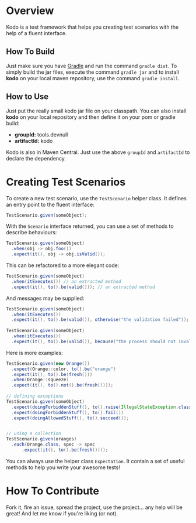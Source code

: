 # Overview

Kodo is a test framework that helps you creating test scenarios with the help of a fluent interface.

## How To Build

Just make sure you have [Gradle][] and run the command `gradle dist`. To simply build the jar files, execute the command `gradle jar` and to install **kodo** on your local maven repository, use the command `gradle install`.

## How to Use

Just put the really small kodo jar file on your classpath. You can also install **kodo** on your local repository and then define it on your pom or gradle build:

- **groupId:** tools.devnull
- **artifactId:** kodo

Kodo is also in Maven Central. Just use the above `groupId` and `artifactId` to declare the dependency.

# Creating Test Scenarios

To create a new test scenario, use the `TestScenario` helper class. It defines an entry point to the fluent interface:

~~~java
TestScenario.given(someObject);
~~~

With the `Scenario` interface returned, you can use a set of methods to describe behaviours:

~~~java
TestScenario.given(someObject)
  .when(obj -> obj.foo())
  .expect(it(), obj -> obj.isValid());
~~~

This can be refactored to a more elegant code:

~~~java
TestScenario.given(someObject)
  .when(itExecutes()) // an extracted method
  .expect(it(), to().be(valid())); // an extracted method
~~~

And messages may be supplied:

~~~java
TestScenario.given(someObject)
  .when(itExecutes())
  .expect(it(), to().be(valid()), otherwise("the validation failed"));
  
TestScenario.given(someObject)
  .when(itExecutes())
  .expect(it(), to().be(valid()), because("the process should not invalidate the object"));
~~~

Here is more examples:

~~~java
TestScenario.given(new Orange())
  .expect(Orange::color, to().be("orange")
  .expect(it(), to().be(fresh()))
  .when(Orange::squeeze)
  .expect(it(), to().not().be(fresh())));
  
// defining exceptions
TestScenario.given(someObject)
  .expect(doingForbiddenStuff(), to().raise(IllegalStateException.class))
  .expect(doingForbiddenStuff(), to().fail())
  .expect(doingAllowedStuff(), to().succeed());


// using a collection
TestScenario.given(oranges)
  .each(Orange.class, spec -> spec
      .expect(it(), to().be(fresh())));
~~~

You can always use the helper class `Expectation`. It contain a set of useful methods to help you write your awesome tests!

# How To Contribute

Fork it, fire an issue, spread the project, use the project... any help will be great! And let me know if you're liking (or not).

[gradle]: <http://gradle.org>
